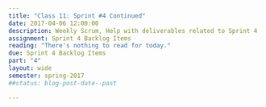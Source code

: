 ```yaml
---
title: "Class 11: Sprint #4 Continued"
date: 2017-04-06 12:00:00
description: Weekly Scrum, Help with deliverables related to Sprint 4
assignment: Sprint 4 Backlog Items
reading: "There's nothing to read for today."
due: Sprint 4 Backlog Items
part: "4"
layout: wide
semester: spring-2017
##status: blog-post-date--past

---
```

